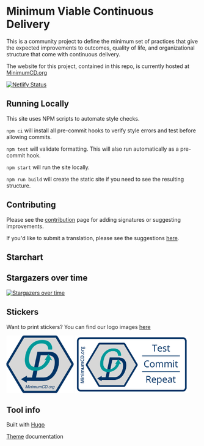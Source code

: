 # Minimum Viable Continuous Delivery

This is a community project to define the minimum set of practices that give the expected improvements to outcomes, quality of life, and organizational structure that come with continuous delivery.

The website for this project, contained in this repo, is currently hosted at [MinimumCD.org](https://minimumcd.org/minimumcd/)

[![Netlify Status](https://api.netlify.com/api/v1/badges/d9c2de6c-4010-4e9c-b03a-9b303cfbfdf0/deploy-status)](https://app.netlify.com/sites/minimumcd/deploys)

## Running Locally

This site uses NPM scripts to automate style checks.

`npm ci` will install all pre-commit hooks to verify style errors and test before allowing commits.

`npm test` will validate formatting. This will also run automatically as a pre-commit hook.

`npm start` will run the site locally.

`npm run build` will create the static site if you need to see the resulting structure.

## Contributing

Please see the [contribution](CONTRIBUTING.md) page for adding signatures or suggesting improvements.

If you'd like to submit a translation, please see the suggestions [here](TRANSLATING.md).

## Starchart

## Stargazers over time

[![Stargazers over time](https://starchart.cc/Minimum-CD/cd-manifesto.svg)](https://starchart.cc/Minimum-CD/cd-manifesto)

## Stickers

Want to print stickers? You can find our logo images [here](https://github.com/Minimum-CD/cd-manifesto/blob/master/static/images)

<img src="static/images/minimumCD-logo-hex.png" alt="MinCD Hex" height="150px">

<img src="static/images/minimumCD-Tagline.png" alt="MinCD Hex" height="150px">

## Tool info

Built with [Hugo](https://gohugo.io/)

[Theme](https://docport.netlify.app/docport-theme/) documentation
